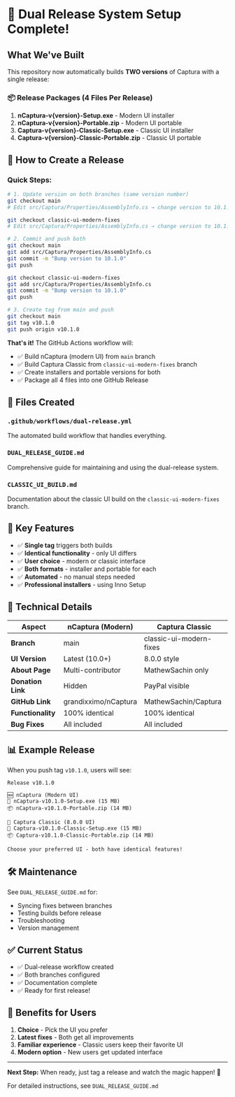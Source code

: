 # 🎉 Dual Release System Setup Complete!

## What We've Built

This repository now automatically builds **TWO versions** of Captura with a single release:

### 📦 Release Packages (4 Files Per Release)

1. **nCaptura-v{version}-Setup.exe** - Modern UI installer
2. **nCaptura-v{version}-Portable.zip** - Modern UI portable
3. **Captura-v{version}-Classic-Setup.exe** - Classic UI installer
4. **Captura-v{version}-Classic-Portable.zip** - Classic UI portable

## 🚀 How to Create a Release

### Quick Steps:

```bash
# 1. Update version on both branches (same version number)
git checkout main
# Edit src/Captura/Properties/AssemblyInfo.cs → change version to 10.1.0

git checkout classic-ui-modern-fixes  
# Edit src/Captura/Properties/AssemblyInfo.cs → change version to 10.1.0

# 2. Commit and push both
git checkout main
git add src/Captura/Properties/AssemblyInfo.cs
git commit -m "Bump version to 10.1.0"
git push

git checkout classic-ui-modern-fixes
git add src/Captura/Properties/AssemblyInfo.cs
git commit -m "Bump version to 10.1.0"
git push

# 3. Create tag from main and push
git checkout main
git tag v10.1.0
git push origin v10.1.0
```

**That's it!** The GitHub Actions workflow will:
- ✅ Build nCaptura (modern UI) from `main` branch
- ✅ Build Captura Classic from `classic-ui-modern-fixes` branch
- ✅ Create installers and portable versions for both
- ✅ Package all 4 files into one GitHub Release

## 📁 Files Created

### `.github/workflows/dual-release.yml`
The automated build workflow that handles everything.

### `DUAL_RELEASE_GUIDE.md`
Comprehensive guide for maintaining and using the dual-release system.

### `CLASSIC_UI_BUILD.md`
Documentation about the classic UI build on the `classic-ui-modern-fixes` branch.

## 🎯 Key Features

- ✅ **Single tag** triggers both builds
- ✅ **Identical functionality** - only UI differs
- ✅ **User choice** - modern or classic interface
- ✅ **Both formats** - installer and portable for each
- ✅ **Automated** - no manual steps needed
- ✅ **Professional installers** - using Inno Setup

## 🔧 Technical Details

| Aspect | nCaptura (Modern) | Captura Classic |
|--------|------------------|-----------------|
| **Branch** | main | classic-ui-modern-fixes |
| **UI Version** | Latest (10.0+) | 8.0.0 style |
| **About Page** | Multi-contributor | MathewSachin only |
| **Donation Link** | Hidden | PayPal visible |
| **GitHub Link** | grandixximo/nCaptura | MathewSachin/Captura |
| **Functionality** | 100% identical | 100% identical |
| **Bug Fixes** | All included | All included |

## 📊 Example Release

When you push tag `v10.1.0`, users will see:

```
Release v10.1.0

🆕 nCaptura (Modern UI)
💾 nCaptura-v10.1.0-Setup.exe (15 MB)
📦 nCaptura-v10.1.0-Portable.zip (14 MB)

🎨 Captura Classic (8.0.0 UI)
💾 Captura-v10.1.0-Classic-Setup.exe (15 MB)
📦 Captura-v10.1.0-Classic-Portable.zip (14 MB)

Choose your preferred UI - both have identical features!
```

## 🛠️ Maintenance

See `DUAL_RELEASE_GUIDE.md` for:
- Syncing fixes between branches
- Testing builds before release
- Troubleshooting
- Version management

## ✅ Current Status

- ✅ Dual-release workflow created
- ✅ Both branches configured
- ✅ Documentation complete
- ✅ Ready for first release!

## 🎉 Benefits for Users

1. **Choice** - Pick the UI you prefer
2. **Latest fixes** - Both get all improvements
3. **Familiar experience** - Classic users keep their favorite UI
4. **Modern option** - New users get updated interface

---

**Next Step:** When ready, just tag a release and watch the magic happen! 🚀

For detailed instructions, see `DUAL_RELEASE_GUIDE.md`

